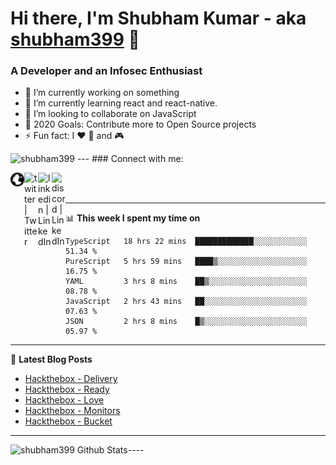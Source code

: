 # Hi there, I'm Shubham Kumar - aka [shubham399][website] 👋

### A Developer and an Infosec Enthusiast

- 🔭 I’m currently working on something
- 🌱 I’m currently learning react and react-native. 
- 👯 I’m looking to collaborate on JavaScript
- 🥅 2020 Goals: Contribute more to Open Source projects
- ⚡ Fun fact: I ❤️ 🐶 and 🎮


<img src="https://komarev.com/ghpvc/?username=shubham399" alt="shubham399" />
---
### Connect with me:

[<img align="left" alt="Website" width="22px" src="https://raw.githubusercontent.com/iconic/open-iconic/master/svg/globe.svg" />][website]
[<img align="left" alt="twitter | Twitter" width="22px" src="https://cdn.jsdelivr.net/npm/simple-icons@v3/icons/twitter.svg" />][twitter]
[<img align="left" alt="linkedin | LinkedIn" width="22px" src="https://cdn.jsdelivr.net/npm/simple-icons@v3/icons/linkedin.svg" />][linkedin]
[<img align="left" alt="discord | LinkedIn" width="22px" src="https://cdn.jsdelivr.net/npm/simple-icons@v3/icons/discord.svg" />][discord]


<br />
<br />

---
📊 **This week I spent my time on**
<!--START_SECTION:waka-->
```text
TypeScript   18 hrs 22 mins  █████████████░░░░░░░░░░░░   51.34 % 
PureScript   5 hrs 59 mins   ████▒░░░░░░░░░░░░░░░░░░░░   16.75 % 
YAML         3 hrs 8 mins    ██▒░░░░░░░░░░░░░░░░░░░░░░   08.78 % 
JavaScript   2 hrs 43 mins   ██░░░░░░░░░░░░░░░░░░░░░░░   07.63 % 
JSON         2 hrs 8 mins    █▒░░░░░░░░░░░░░░░░░░░░░░░   05.97 % 
```
<!--END_SECTION:waka-->

---
📕 **Latest Blog Posts**
<!-- BLOG-POST-LIST:START -->
- [Hackthebox - Delivery](https://f3v3r.in/htb/machines/retired/delivery/)
- [Hackthebox - Ready](https://f3v3r.in/htb/machines/retired/ready/)
- [Hackthebox - Love](https://f3v3r.in/htb/machines/active/love/)
- [Hackthebox - Monitors](https://f3v3r.in/htb/machines/active/monitors/)
- [Hackthebox - Bucket](https://f3v3r.in/htb/machines/retired/bucket/)
<!-- BLOG-POST-LIST:END -->
---

<img align="left" alt="shubham399 Github Stats" src="https://github-readme-stats.vercel.app/api?username=shubham399&show_icons=true&hide_border=true&count_private=true" />
----

[website]:  https://shubhkumar.in/about/
[twitter]:  https://twitter.com/shubhkumar01/
[linkedin]: https://www.linkedin.com/in/shubham399/
[discord]:  https://discordapp.com/users/397613413301354497
